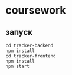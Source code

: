 # coursework


## запуск

    cd tracker-backend
    npm install
    cd tracker-frontend
    npm install
    npm start
